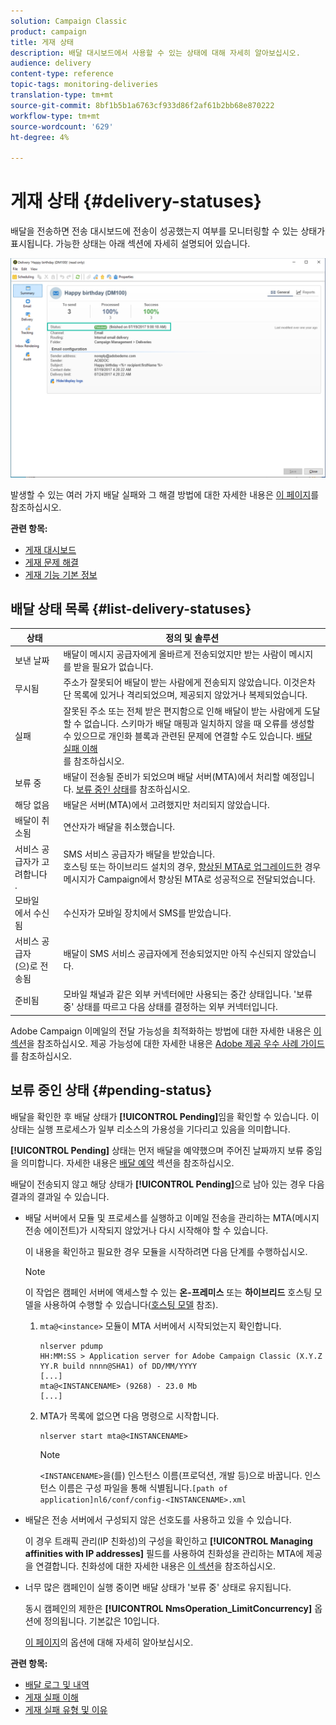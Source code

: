 ```yaml
---
solution: Campaign Classic
product: campaign
title: 게재 상태
description: 배달 대시보드에서 사용할 수 있는 상태에 대해 자세히 알아보십시오.
audience: delivery
content-type: reference
topic-tags: monitoring-deliveries
translation-type: tm+mt
source-git-commit: 8bf1b5b1a6763cf933d86f2af61b2bb68e870222
workflow-type: tm+mt
source-wordcount: '629'
ht-degree: 4%

---
```



# 게재 상태 {#delivery-statuses}

<!--ajouter intro 

ajouter screenshot -->

배달을 전송하면 전송 대시보드에 전송이 성공했는지 여부를 모니터링할 수 있는 상태가 표시됩니다. 가능한 상태는 아래 섹션에 자세히 설명되어 있습니다.

![](assets/delivery-status.png)

발생할 수 있는 여러 가지 배달 실패와 그 해결 방법에 대한 자세한 내용은 [이 페이지](../../delivery/using/understanding-delivery-failures.md)를 참조하십시오.

**관련 항목:**

* [게재 대시보드](../../delivery/using/delivery-dashboard.md)
* [게재 문제 해결](../../delivery/using/delivery-troubleshooting.md)
* [게재 기능 기본 정보](../../delivery/using/about-deliverability.md)

## 배달 상태 목록 {#list-delivery-statuses}

<table> 
 <thead> 
  <tr> 
   <th> 상태<br /> </th> 
   <th> 정의 및 솔루션<br /> </th> 
  </tr> 
 </thead> 
 <tbody> 
  <tr> 
   <td> 보낸 날짜<br /> </td> 
   <td> 배달이 메시지 공급자에게 올바르게 전송되었지만 받는 사람이 메시지를 받을 필요가 없습니다.<br /> </td> 
  </tr> 
  <tr> 
   <td> 무시됨<br /> </td> 
   <td> 주소가 잘못되어 배달이 받는 사람에게 전송되지 않았습니다. 이것은차단 목록에 있거나 격리되었으며, 제공되지 않았거나 복제되었습니다.<br /> </td> 
  </tr> 
  <tr> 
   <td> 실패<br /> </td> 
   <td> 잘못된 주소 또는 전체 받은 편지함으로 인해 배달이 받는 사람에게 도달할 수 없습니다. 스키마가 배달 매핑과 일치하지 않을 때 오류를 생성할 수 있으므로 개인화 블록과 관련된 문제에 연결할 수도 있습니다. <a href="../../delivery/using/understanding-delivery-failures.md" target="_blank">배달 실패 이해</a><br />를 참조하십시오. </td> 
  </tr>
  <tr> 
   <td> 보류 중<br /> </td> 
   <td> 배달이 전송될 준비가 되었으며 배달 서버(MTA)에서 처리할 예정입니다. <a href="#pending-status" target="_blank">보류 중인 상태</a>를 참조하십시오.<br /> </td> 
  </tr> 
  <tr> 
   <td> 해당 없음<br /> </td> 
   <td> 배달은 서버(MTA)에서 고려했지만 처리되지 않았습니다.<br /> </td> 
  </tr>  
  <tr> 
   <td> 배달이 취소됨<br /> </td> 
   <td> 연산자가 배달을 취소했습니다.<br /> </td> 
  </tr> 
  <tr> 
   <td> 서비스 공급자가 고려합니다<br />. </td> 
   <td> SMS 서비스 공급자가 배달을 받았습니다.<br /> 호스팅 또는 하이브리드 설치의 경우,  <a href="../../delivery/using/sending-with-enhanced-mta.md" target="_blank">향상된 MTA로 업그레이드한</a> 경우 메시지가 Campaign에서 향상된 MTA로 성공적으로 전달되었습니다.</td> 
  </tr> 
  <tr> 
   <td> 모바일<br />에서 수신됨 </td> 
   <td> 수신자가 모바일 장치에서 SMS를 받았습니다.<br /> </td> 
  </tr>
  <tr> 
   <td> 서비스 공급자<br />(으)로 전송됨 </td> 
   <td> 배달이 SMS 서비스 공급자에게 전송되었지만 아직 수신되지 않았습니다.<br />
   </td> 
  </tr> 
  <tr> 
   <td> 준비됨<br /> </td> 
   <td> 모바일 채널과 같은 외부 커넥터에만 사용되는 중간 상태입니다. '보류 중' 상태를 따르고 다음 상태를 결정하는 외부 커넥터입니다.<br /> </td> 
  </tr> 
 </tbody> 
</table>

Adobe Campaign 이메일의 전달 가능성을 최적화하는 방법에 대한 자세한 내용은 [이 섹션](../../delivery/using/about-deliverability.md)을 참조하십시오. 제공 가능성에 대한 자세한 내용은 [Adobe 제공 우수 사례 가이드](https://experienceleague.adobe.com/docs/deliverability-learn/deliverability-best-practice-guide/introduction.html)를 참조하십시오.

## 보류 중인 상태 {#pending-status}

배달을 확인한 후 배달 상태가 **[!UICONTROL Pending]**&#x200B;임을 확인할 수 있습니다. 이 상태는 실행 프로세스가 일부 리소스의 가용성을 기다리고 있음을 의미합니다.

**[!UICONTROL Pending]** 상태는 먼저 배달을 예약했으며 주어진 날짜까지 보류 중임을 의미합니다. 자세한 내용은 [배달 예약](../../delivery/using/steps-sending-the-delivery.md#scheduling-the-delivery-sending) 섹션을 참조하십시오.

배달이 전송되지 않고 해당 상태가 **[!UICONTROL Pending]**&#x200B;으로 남아 있는 경우 다음 결과의 결과일 수 있습니다.

* 배달 서버에서 모듈 및 프로세스를 실행하고 이메일 전송을 관리하는 MTA(메시지 전송 에이전트)가 시작되지 않았거나 다시 시작해야 할 수 있습니다.

   이 내용을 확인하고 필요한 경우 모듈을 시작하려면 다음 단계를 수행하십시오.

   >[!NOTE]
   >
   >이 작업은 캠페인 서버에 액세스할 수 있는 **온-프레미스** 또는 **하이브리드** 호스팅 모델을 사용하여 수행할 수 있습니다([호스팅 모델](../../installation/using/hosting-models.md) 참조).

   1. `mta@<instance>` 모듈이 MTA 서버에서 시작되었는지 확인합니다.

      ```
      nlserver pdump
      HH:MM:SS > Application server for Adobe Campaign Classic (X.Y.Z YY.R build nnnn@SHA1) of DD/MM/YYYY
      [...]
      mta@<INSTANCENAME> (9268) - 23.0 Mb
      [...]
      ```

   1. MTA가 목록에 없으면 다음 명령으로 시작합니다.

      ```
      nlserver start mta@<INSTANCENAME>
      ```

      >[!NOTE]
      >
      >`<INSTANCENAME>`을(를) 인스턴스 이름(프로덕션, 개발 등)으로 바꿉니다. 인스턴스 이름은 구성 파일을 통해 식별됩니다.`[path of application]nl6/conf/config-<INSTANCENAME>.xml`

* 배달은 전송 서버에서 구성되지 않은 선호도를 사용하고 있을 수 있습니다.

   이 경우 트래픽 관리(IP 친화성)의 구성을 확인하고 **[!UICONTROL Managing affinities with IP addresses]** 필드를 사용하여 친화성을 관리하는 MTA에 제공을 연결합니다. 친화성에 대한 자세한 내용은 [이 섹션](../../installation/using/configuring-campaign-server.md#personalizing-delivery-parameters)을 참조하십시오.

* 너무 많은 캠페인이 실행 중이면 배달 상태가 &#39;보류 중&#39; 상태로 유지됩니다.

   동시 캠페인의 제한은 **[!UICONTROL NmsOperation_LimitConcurrency]** 옵션에 정의됩니다. 기본값은 10입니다.

   [이 페이지](../../installation/using/configuring-campaign-options.md)의 옵션에 대해 자세히 알아보십시오.


**관련 항목:**

* [배달 로그 및 내역](#delivery-logs-and-history)
* [게재 실패 이해](../../delivery/using/understanding-delivery-failures.md)
* [게재 실패 유형 및 이유](../../delivery/using/understanding-delivery-failures.md#delivery-failure-types-and-reasons)
